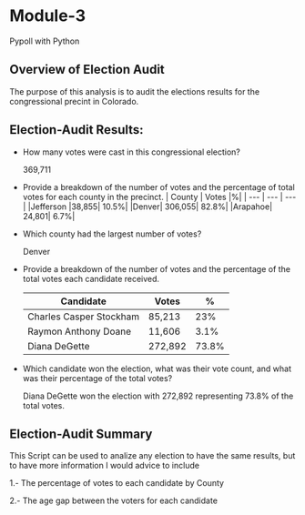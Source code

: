 # Module-3
Pypoll with Python

## Overview of Election Audit
The purpose of this analysis is to audit the elections results for the congressional precint in Colorado.

## Election-Audit Results: 
* How many votes were cast in this congressional election?

  369,711
  
* Provide a breakdown of the number of votes and the percentage of total votes for each county in the precinct.
  | County     | Votes |%|
  | ---      | ---       | ---|
  |Jefferson	|38,855|	10.5%|
  |Denver|	306,055|	82.8%|
  |Arapahoe|	24,801|	6.7%|
  
* Which county had the largest number of votes?

  Denver
  
* Provide a breakdown of the number of votes and the percentage of the total votes each candidate received.

  | Candidate | Votes |%|
  | ---      | ---       | ---|
  |Charles Casper Stockham	|85,213|	23%|
  |Raymon Anthony Doane|	11,606|	3.1%|
  |Diana DeGette|	272,892|	73.8%|
  
* Which candidate won the election, what was their vote count, and what was their percentage of the total votes?

  Diana DeGette won the election with 272,892 representing 73.8% of the total votes. 
  
## Election-Audit Summary

This Script can be used to analize any election to have the same results, but to have more information I would advice to include 

1.- The percentage of votes to each candidate by County

2.- The age gap between the voters for each candidate
